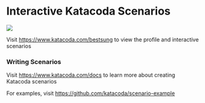 # Interactive Katacoda Scenarios

[![](http://shields.katacoda.com/katacoda/bestsung/count.svg)](https://www.katacoda.com/bestsung "Get your profile on Katacoda.com")

Visit https://www.katacoda.com/bestsung to view the profile and interactive scenarios

### Writing Scenarios
Visit https://www.katacoda.com/docs to learn more about creating Katacoda scenarios

For examples, visit https://github.com/katacoda/scenario-example
